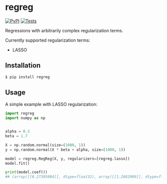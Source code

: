 # regreg

[![PyPI](https://img.shields.io/pypi/v/regreg.svg?style=flat)](https://pypi.python.org/pypi/regreg)
[![Tests](https://github.com/kpj/regreg/workflows/Tests/badge.svg)](https://github.com/kpj/regreg/actions)

Regressions with arbitrarily complex regularization terms.

Currently supported regularization terms:
* LASSO


## Installation

```bash
$ pip install regreg
```


## Usage

A simple example with LASSO regularization:
```python
import regreg
import numpy as np


alpha = 0.3
beta = 1.7

X = np.random.normal(size=(1000, 1))
y = np.random.normal(X * beta + alpha, size=(1000, 1))

model = regreg.RegReg(X, y, regularizers=[regreg.lasso])
model.fit()

print(model.coef())
## (array([[0.27395004]], dtype=float32), array([[1.2682909]], dtype=float32))
```
